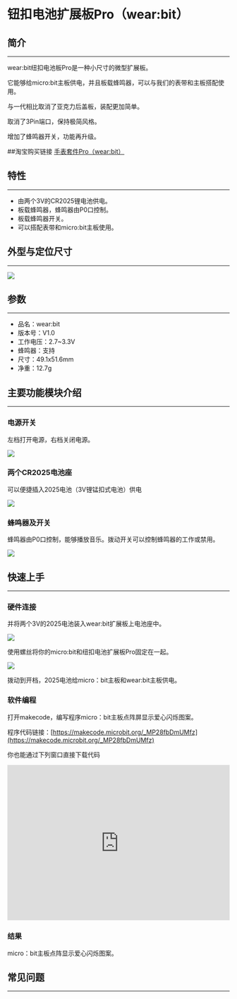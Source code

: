 # 钮扣电池扩展板Pro（wear:bit）

## 简介
---
wear:bit纽扣电池板Pro是一种小尺寸的微型扩展板。

它能够给micro:bit主板供电，并且板载蜂鸣器，可以与我们的表带和主板搭配使用。

与一代相比取消了亚克力后盖板，装配更加简单。

取消了3Pin端口，保持极简风格。

增加了蜂鸣器开关，功能再升级。

##淘宝购买链接
[手表套件Pro（wear:bit）](https://item.taobao.com/item.htm?ft=t&id=582042009614)

## 特性 
---

- 由两个3V的CR2025锂电池供电。
- 板载蜂鸣器，蜂鸣器由P0口控制。
- 板载蜂鸣器开关。
- 可以搭配表带和micro:bit主板使用。

## 外型与定位尺寸
---
![](./images/wear_bit_00.jpg)

## 参数
---
- 品名：wear:bit
- 版本号：V1.0
- 工作电压：2.7~3.3V
- 蜂鸣器：支持
- 尺寸：49.1x51.6mm
- 净重：12.7g

## 主要功能模块介绍  
---  

### 电源开关  

左档打开电源，右档关闭电源。

![](./images/wear_bit_01.png)

### 两个CR2025电池座

可以便捷插入2025电池（3V锂锰扣式电池）供电

![](./images/wear_bit_02.png)

### 蜂鸣器及开关


蜂鸣器由P0口控制，能够播放音乐。拨动开关可以控制蜂鸣器的工作或禁用。

![](./images/wear_bit_03.png)


## 快速上手  
---  

### 硬件连接  

并将两个3V的2025电池装入wear:bit扩展板上电池座中。

![](./images/smart_coding_kit_01.png)

使用螺丝将你的micro:bit和纽扣电池扩展板Pro固定在一起。

![](./images/smart_coding_kit_02.png)

拨动到开档，2025电池给micro：bit主板和wear:bit主板供电。


### 软件编程  

打开makecode，编写程序micro：bit主板点阵屏显示爱心闪烁图案。

程序代码链接：[https://makecode.microbit.org/_MP28fbDmUMfz](https://makecode.microbit.org/_MP28fbDmUMfz)

你也能通过下列窗口直接下载代码

<div style="position:relative;height:0;padding-bottom:70%;overflow:hidden;"><iframe style="position:absolute;top:0;left:0;width:100%;height:100%;" src="https://makecode.microbit.org/#pub:_MP28fbDmUMfz" frameborder="0" sandbox="allow-popups allow-forms allow-scripts allow-same-origin"></iframe></div>

### 结果  

micro：bit主板点阵显示爱心闪烁图案。

## 常见问题
---
